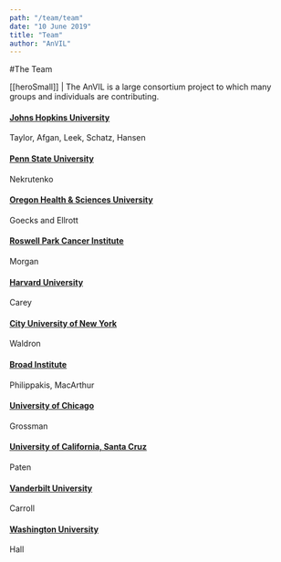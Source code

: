 ```yaml
---
path: "/team/team"
date: "10 June 2019"
title: "Team"
author: "AnVIL"
---
```


#The Team

[[heroSmall]]
| The AnVIL is a large consortium project to which many groups and individuals are contributing.

#### [Johns Hopkins University](https://www.taylorlab.org)
Taylor, Afgan, Leek, Schatz, Hansen

#### [Penn State University](https://nekrut.github.io/lab_site)
Nekrutenko

#### [Oregon Health & Sciences University](https://goeckslab.org)
Goecks and Ellrott

#### [Roswell Park Cancer Institute](https://bioconductor.org/about/core-team)
Morgan

#### [Harvard University](http://vjcitn.github.io)
Carey

#### [City University of New York](https://waldronlab.io)
Waldron

#### [Broad Institute](https://www.broadinstitute.org/bios/anthony-philippakis-0)
Philippakis, MacArthur

#### [University of Chicago](http://rgrossman.com)
Grossman

#### [University of California, Santa Cruz](https://cgp.genomics.ucsc.edu/team/)
Paten

#### [Vanderbilt University](https://www.vumc.org/dbmi/person/robert-carroll-phd)
Carroll

#### [Washington University](https://www.genome.wustl.edu/research/labs/hall-lab)
Hall
